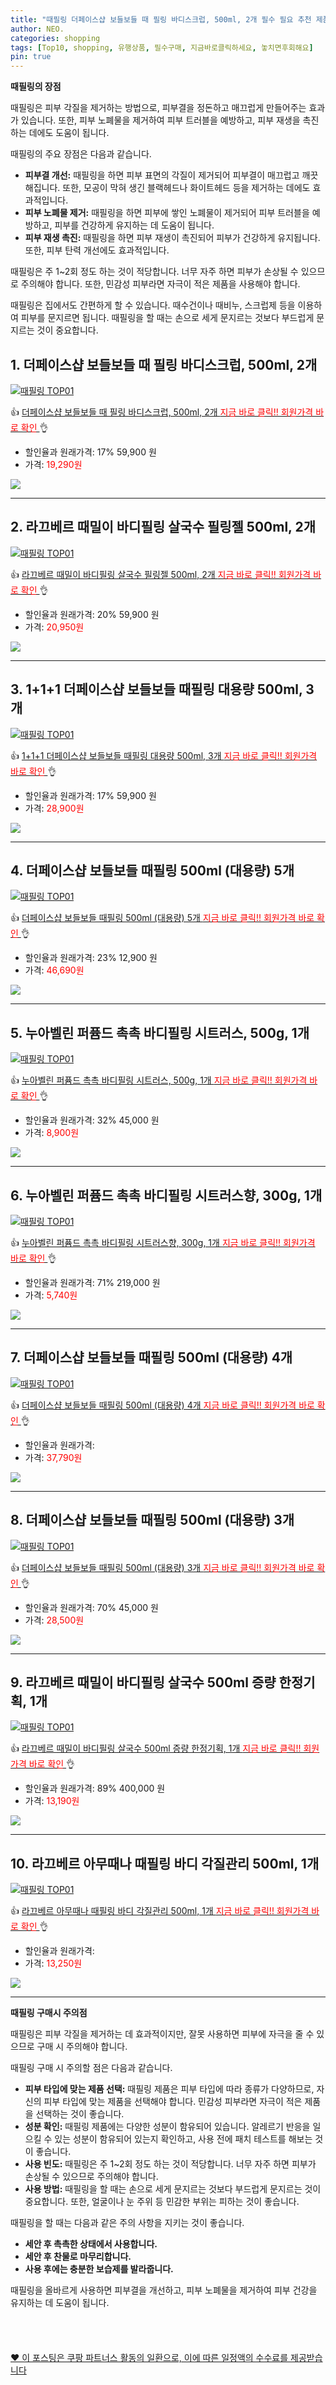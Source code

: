 ```yaml
---
title: "때필링 더페이스샵 보들보들 때 필링 바디스크럽, 500ml, 2개 필수 필요 추천 제품 비교 최저 가격 비교 장점 구매 후기 구매평"
author: NEO.
categories: shopping
tags: [Top10, shopping, 유행상품, 필수구매, 지금바로클릭하세요, 놓치면후회해요]
pin: true
---
```

**때필링의 장점**

때필링은 피부 각질을 제거하는 방법으로, 피부결을 정돈하고 매끄럽게 만들어주는 효과가 있습니다. 또한, 피부 노폐물을 제거하여 피부 트러블을 예방하고, 피부 재생을 촉진하는 데에도 도움이 됩니다.

때필링의 주요 장점은 다음과 같습니다.

* **피부결 개선:** 때필링을 하면 피부 표면의 각질이 제거되어 피부결이 매끄럽고 깨끗해집니다. 또한, 모공이 막혀 생긴 블랙헤드나 화이트헤드 등을 제거하는 데에도 효과적입니다.
* **피부 노폐물 제거:** 때필링을 하면 피부에 쌓인 노폐물이 제거되어 피부 트러블을 예방하고, 피부를 건강하게 유지하는 데 도움이 됩니다.
* **피부 재생 촉진:** 때필링을 하면 피부 재생이 촉진되어 피부가 건강하게 유지됩니다. 또한, 피부 탄력 개선에도 효과적입니다.

때필링은 주 1~2회 정도 하는 것이 적당합니다. 너무 자주 하면 피부가 손상될 수 있으므로 주의해야 합니다. 또한, 민감성 피부라면 자극이 적은 제품을 사용해야 합니다.

때필링은 집에서도 간편하게 할 수 있습니다. 때수건이나 때비누, 스크럽제 등을 이용하여 피부를 문지르면 됩니다. 때필링을 할 때는 손으로 세게 문지르는 것보다 부드럽게 문지르는 것이 중요합니다.

   

## 1. 더페이스샵 보들보들 때 필링 바디스크럽, 500ml, 2개

[![때필링 TOP01](https://thumbnail8.coupangcdn.com/thumbnails/remote/490x490ex/image/vendor_inventory/72e6/c3df9b3e4afb4cfb5bfc268575b0018b206fab28666e405021da558fef22.jpg)](https://link.coupang.com/re/AFFSDP?lptag=AF3617701&subid=GithubCoopas&pageKey=6121527&traceid=V0-153&itemId=6109098415&vendorItemId=85945673470)


👍 [더페이스샵 보들보들 때 필링 바디스크럽, 500ml, 2개 <font color=red> 지금 바로 클릭!! 회원가격 바로 확인 </font> ](https://link.coupang.com/re/AFFSDP?lptag=AF3617701&subid=GithubCoopas&pageKey=6121527&traceid=V0-153&itemId=6109098415&vendorItemId=85945673470) 👌 


- 할인율과 원래가격: 17%  59,900   원
- 가격: <span style='color:red'>19,290원</span>

[![](/discount_price.png)](https://link.coupang.com/re/AFFSDP?lptag=AF3617701&subid=GithubCoopas&pageKey=6121527&traceid=V0-153&itemId=6109098415&vendorItemId=85945673470)

---


   

## 2. 라끄베르 때밀이 바디필링 살국수 필링젤 500ml, 2개

[![때필링 TOP01](https://thumbnail9.coupangcdn.com/thumbnails/remote/490x490ex/image/vendor_inventory/c3c9/cbe1f382043197b9d3cd5a3d7ef43cafd82c74b9cf979217f607b387a87b.jpg)](https://link.coupang.com/re/AFFSDP?lptag=AF3617701&subid=GithubCoopas&pageKey=5307695573&traceid=V0-153&itemId=20687171433&vendorItemId=86434375860)


👍 [라끄베르 때밀이 바디필링 살국수 필링젤 500ml, 2개 <font color=red> 지금 바로 클릭!! 회원가격 바로 확인 </font> ](https://link.coupang.com/re/AFFSDP?lptag=AF3617701&subid=GithubCoopas&pageKey=5307695573&traceid=V0-153&itemId=20687171433&vendorItemId=86434375860) 👌 


- 할인율과 원래가격: 20%  59,900   원
- 가격: <span style='color:red'>20,950원</span>

[![](/discount_price.png)](https://link.coupang.com/re/AFFSDP?lptag=AF3617701&subid=GithubCoopas&pageKey=5307695573&traceid=V0-153&itemId=20687171433&vendorItemId=86434375860)

---


   

## 3. 1+1+1 더페이스샵 보들보들 때필링 대용량 500ml, 3개

[![때필링 TOP01](https://thumbnail10.coupangcdn.com/thumbnails/remote/490x490ex/image/vendor_inventory/b35f/da5f119079b80dbeaee78aae668e4293484e3c8ecab9eb2082464ac57f9f.jpg)](https://link.coupang.com/re/AFFSDP?lptag=AF3617701&subid=GithubCoopas&pageKey=6825272401&traceid=V0-153&itemId=16188989193&vendorItemId=83384178383)


👍 [1+1+1 더페이스샵 보들보들 때필링 대용량 500ml, 3개 <font color=red> 지금 바로 클릭!! 회원가격 바로 확인 </font> ](https://link.coupang.com/re/AFFSDP?lptag=AF3617701&subid=GithubCoopas&pageKey=6825272401&traceid=V0-153&itemId=16188989193&vendorItemId=83384178383) 👌 


- 할인율과 원래가격: 17%  59,900   원
- 가격: <span style='color:red'>28,900원</span>

[![](/discount_price.png)](https://link.coupang.com/re/AFFSDP?lptag=AF3617701&subid=GithubCoopas&pageKey=6825272401&traceid=V0-153&itemId=16188989193&vendorItemId=83384178383)

---


   

## 4. 더페이스샵 보들보들 때필링 500ml (대용량) 5개

[![때필링 TOP01](https://thumbnail7.coupangcdn.com/thumbnails/remote/490x490ex/image/vendor_inventory/78c3/6a016215fa96fed9f0e7009660ccca15785d3927df75b3d2382c0eb9dc3d.jpg)](https://link.coupang.com/re/AFFSDP?lptag=AF3617701&subid=GithubCoopas&pageKey=6121527&traceid=V0-153&itemId=13271401177&vendorItemId=85945673494)


👍 [더페이스샵 보들보들 때필링 500ml (대용량) 5개 <font color=red> 지금 바로 클릭!! 회원가격 바로 확인 </font> ](https://link.coupang.com/re/AFFSDP?lptag=AF3617701&subid=GithubCoopas&pageKey=6121527&traceid=V0-153&itemId=13271401177&vendorItemId=85945673494) 👌 


- 할인율과 원래가격: 23%  12,900   원
- 가격: <span style='color:red'>46,690원</span>

[![](/discount_price.png)](https://link.coupang.com/re/AFFSDP?lptag=AF3617701&subid=GithubCoopas&pageKey=6121527&traceid=V0-153&itemId=13271401177&vendorItemId=85945673494)

---


   

## 5. 누아벨린 퍼퓸드 촉촉 바디필링 시트러스, 500g, 1개

[![때필링 TOP01](https://thumbnail9.coupangcdn.com/thumbnails/remote/490x490ex/image/retail/images/2022/12/07/13/0/fd4c0633-49a3-4a61-8e64-f8ab0f25a0fb.jpg)](https://link.coupang.com/re/AFFSDP?lptag=AF3617701&subid=GithubCoopas&pageKey=5200211109&traceid=V0-153&itemId=13083604866&vendorItemId=84202956944)


👍 [누아벨린 퍼퓸드 촉촉 바디필링 시트러스, 500g, 1개 <font color=red> 지금 바로 클릭!! 회원가격 바로 확인 </font> ](https://link.coupang.com/re/AFFSDP?lptag=AF3617701&subid=GithubCoopas&pageKey=5200211109&traceid=V0-153&itemId=13083604866&vendorItemId=84202956944) 👌 


- 할인율과 원래가격: 32%  45,000   원
- 가격: <span style='color:red'>8,900원</span>

[![](/discount_price.png)](https://link.coupang.com/re/AFFSDP?lptag=AF3617701&subid=GithubCoopas&pageKey=5200211109&traceid=V0-153&itemId=13083604866&vendorItemId=84202956944)

---


   

## 6. 누아벨린 퍼퓸드 촉촉 바디필링 시트러스향, 300g, 1개

[![때필링 TOP01](https://thumbnail9.coupangcdn.com/thumbnails/remote/490x490ex/image/retail/images/2021/03/18/9/7/5a7ebabc-2b3a-4b5c-88ad-4d36f970818e.jpg)](https://link.coupang.com/re/AFFSDP?lptag=AF3617701&subid=GithubCoopas&pageKey=5200211109&traceid=V0-153&itemId=7246743788&vendorItemId=74538190962)


👍 [누아벨린 퍼퓸드 촉촉 바디필링 시트러스향, 300g, 1개 <font color=red> 지금 바로 클릭!! 회원가격 바로 확인 </font> ](https://link.coupang.com/re/AFFSDP?lptag=AF3617701&subid=GithubCoopas&pageKey=5200211109&traceid=V0-153&itemId=7246743788&vendorItemId=74538190962) 👌 


- 할인율과 원래가격: 71%  219,000   원
- 가격: <span style='color:red'>5,740원</span>

[![](/discount_price.png)](https://link.coupang.com/re/AFFSDP?lptag=AF3617701&subid=GithubCoopas&pageKey=5200211109&traceid=V0-153&itemId=7246743788&vendorItemId=74538190962)

---


   

## 7. 더페이스샵 보들보들 때필링 500ml (대용량) 4개

[![때필링 TOP01](https://thumbnail8.coupangcdn.com/thumbnails/remote/490x490ex/image/vendor_inventory/881b/1dba6959741ffbfb682d05849c2aebfe99e9d89e09b951640e1bb8977400.jpg)](https://link.coupang.com/re/AFFSDP?lptag=AF3617701&subid=GithubCoopas&pageKey=6121527&traceid=V0-153&itemId=14427675396&vendorItemId=85945673390)


👍 [더페이스샵 보들보들 때필링 500ml (대용량) 4개 <font color=red> 지금 바로 클릭!! 회원가격 바로 확인 </font> ](https://link.coupang.com/re/AFFSDP?lptag=AF3617701&subid=GithubCoopas&pageKey=6121527&traceid=V0-153&itemId=14427675396&vendorItemId=85945673390) 👌 


- 할인율과 원래가격: 
- 가격: <span style='color:red'>37,790원</span>

[![](/discount_price.png)](https://link.coupang.com/re/AFFSDP?lptag=AF3617701&subid=GithubCoopas&pageKey=6121527&traceid=V0-153&itemId=14427675396&vendorItemId=85945673390)

---


   

## 8. 더페이스샵 보들보들 때필링 500ml (대용량) 3개

[![때필링 TOP01](https://thumbnail6.coupangcdn.com/thumbnails/remote/490x490ex/image/vendor_inventory/89c0/7bf85920937ec4a2cfc29eb9e934be4d47e0d7fc57ea24b3cd5b4df74f3b.jpg)](https://link.coupang.com/re/AFFSDP?lptag=AF3617701&subid=GithubCoopas&pageKey=6121527&traceid=V0-153&itemId=17443343144&vendorItemId=78711947189)


👍 [더페이스샵 보들보들 때필링 500ml (대용량) 3개 <font color=red> 지금 바로 클릭!! 회원가격 바로 확인 </font> ](https://link.coupang.com/re/AFFSDP?lptag=AF3617701&subid=GithubCoopas&pageKey=6121527&traceid=V0-153&itemId=17443343144&vendorItemId=78711947189) 👌 


- 할인율과 원래가격: 70%  45,000   원
- 가격: <span style='color:red'>28,500원</span>

[![](/discount_price.png)](https://link.coupang.com/re/AFFSDP?lptag=AF3617701&subid=GithubCoopas&pageKey=6121527&traceid=V0-153&itemId=17443343144&vendorItemId=78711947189)

---


   

## 9. 라끄베르 때밀이 바디필링 살국수 500ml 증량 한정기획, 1개

[![때필링 TOP01](https://thumbnail10.coupangcdn.com/thumbnails/remote/490x490ex/image/vendor_inventory/d9d5/4cf090ad219ab8ca49d1fd093b06aaf31904cc71d45ddd031300120d8f5c.jpg)](https://link.coupang.com/re/AFFSDP?lptag=AF3617701&subid=GithubCoopas&pageKey=5307695573&traceid=V0-153&itemId=20273092663&vendorItemId=86434364252)


👍 [라끄베르 때밀이 바디필링 살국수 500ml 증량 한정기획, 1개 <font color=red> 지금 바로 클릭!! 회원가격 바로 확인 </font> ](https://link.coupang.com/re/AFFSDP?lptag=AF3617701&subid=GithubCoopas&pageKey=5307695573&traceid=V0-153&itemId=20273092663&vendorItemId=86434364252) 👌 


- 할인율과 원래가격: 89%  400,000   원
- 가격: <span style='color:red'>13,190원</span>

[![](/discount_price.png)](https://link.coupang.com/re/AFFSDP?lptag=AF3617701&subid=GithubCoopas&pageKey=5307695573&traceid=V0-153&itemId=20273092663&vendorItemId=86434364252)

---


   

## 10. 라끄베르 아무때나 때필링 바디 각질관리 500ml, 1개

[![때필링 TOP01](https://thumbnail8.coupangcdn.com/thumbnails/remote/490x490ex/image/vendor_inventory/0580/aaa4524523f8c1433f395b3a2e70d337cc7ca92bfc21935d6800efc7cfaf.jpg)](https://link.coupang.com/re/AFFSDP?lptag=AF3617701&subid=GithubCoopas&pageKey=5926108054&traceid=V0-153&itemId=17673506760&vendorItemId=86052905286)


👍 [라끄베르 아무때나 때필링 바디 각질관리 500ml, 1개 <font color=red> 지금 바로 클릭!! 회원가격 바로 확인 </font> ](https://link.coupang.com/re/AFFSDP?lptag=AF3617701&subid=GithubCoopas&pageKey=5926108054&traceid=V0-153&itemId=17673506760&vendorItemId=86052905286) 👌 


- 할인율과 원래가격: 
- 가격: <span style='color:red'>13,250원</span>

[![](/discount_price.png)](https://link.coupang.com/re/AFFSDP?lptag=AF3617701&subid=GithubCoopas&pageKey=5926108054&traceid=V0-153&itemId=17673506760&vendorItemId=86052905286)

---
**때필링 구매시 주의점**

때필링은 피부 각질을 제거하는 데 효과적이지만, 잘못 사용하면 피부에 자극을 줄 수 있으므로 구매 시 주의해야 합니다.

때필링 구매 시 주의할 점은 다음과 같습니다.

* **피부 타입에 맞는 제품 선택:** 때필링 제품은 피부 타입에 따라 종류가 다양하므로, 자신의 피부 타입에 맞는 제품을 선택해야 합니다. 민감성 피부라면 자극이 적은 제품을 선택하는 것이 좋습니다.
* **성분 확인:** 때필링 제품에는 다양한 성분이 함유되어 있습니다. 알레르기 반응을 일으킬 수 있는 성분이 함유되어 있는지 확인하고, 사용 전에 패치 테스트를 해보는 것이 좋습니다.
* **사용 빈도:** 때필링은 주 1~2회 정도 하는 것이 적당합니다. 너무 자주 하면 피부가 손상될 수 있으므로 주의해야 합니다.
* **사용 방법:** 때필링을 할 때는 손으로 세게 문지르는 것보다 부드럽게 문지르는 것이 중요합니다. 또한, 얼굴이나 눈 주위 등 민감한 부위는 피하는 것이 좋습니다.

때필링을 할 때는 다음과 같은 주의 사항을 지키는 것이 좋습니다.

* **세안 후 촉촉한 상태에서 사용합니다.**
* **세안 후 찬물로 마무리합니다.**
* **사용 후에는 충분한 보습제를 발라줍니다.**

때필링을 올바르게 사용하면 피부결을 개선하고, 피부 노폐물을 제거하여 피부 건강을 유지하는 데 도움이 됩니다.<br><br><br><br><br> [ ❤  이 포스팅은 쿠팡 파트너스 활동의 일환으로, 이에 따른 일정액의 수수료를 제공받습니다](https://link.coupang.com/a/bcEFyh)